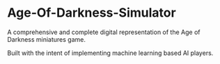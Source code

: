 # Age-Of-Darkness-Simulator

A comprehensive and complete digital representation of the Age of Darkness miniatures game. 

Built with the intent of implementing machine learning based AI players.